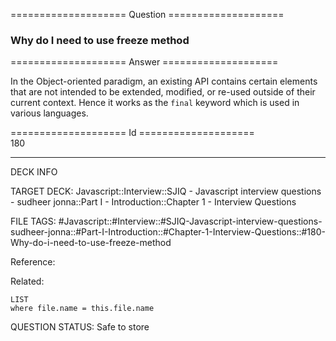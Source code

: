 ==================== Question ====================  

### Why do I need to use freeze method  

==================== Answer ====================  

In the Object-oriented paradigm, an existing API contains certain elements that
are not intended to be extended, modified, or re-used outside of their current
context. Hence it works as the `final` keyword which is used in various
languages.

==================== Id ====================  
180
<!--ID: 1707879873739-->

---

DECK INFO

TARGET DECK: Javascript::Interview::SJIQ - Javascript interview questions - sudheer jonna::Part I - Introduction::Chapter 1 - Interview Questions

FILE TAGS: #Javascript::#Interview::#SJIQ-Javascript-interview-questions-sudheer-jonna::#Part-I-Introduction::#Chapter-1-Interview-Questions::#180-Why-do-i-need-to-use-freeze-method

Reference:

Related:

```dataview
LIST
where file.name = this.file.name
```
QUESTION STATUS: Safe to store
